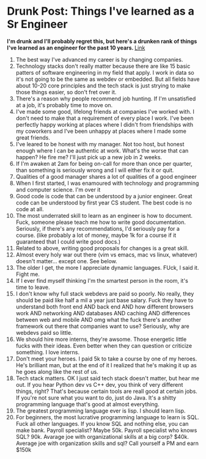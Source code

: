 <h1>Drunk Post: Things I've learned as a Sr Engineer </h1>
<b>I'm drunk and I'll probably regret this, but here's a drunken rank of things I've learned as an engineer for the past 10 years. </b>
<a href="https://www.reddit.com/r/ExperiencedDevs/comments/nmodyl/drunk_post_things_ive_learned_as_a_sr_engineer/">Link</a>
<ol>
  <li>The best way I've advanced my career is by changing companies.</li>
  <li>Technology stacks don't really matter because there are like 15 basic patters of software engineering in my field that apply. I work in data so it's not going to be the same as webdev or embedded. But all fields have about 10-20 core principles and the tech stack is just strying to make those things easier, so don't fret over it.</li>
  <li>There's a reason why people recommend job hunting. If I'm unsatisfied at a job, it's probably time to move on.</li>
  <li>I've made some good, lifelong friends at companies I've worked with. I don't need to make that a requirement of every place I work. I've been perfectly happy working at places where I didn't from friendships with my coworkers and I've been unhappy at places where I made some great friends.</li>
  <li>I've leared to be honest with my manager. Not too host, but honest enough where I can be authentic at work. What's the worse that can happen? He fire me? I'll just pick up a new job in 2 weeks.</li>
  <li>If I'm awaken at 2am for being on-call for more than once per quarter, than something is seriously wrong and I will either fix it or quit.</li>
  <li>Qualities of a good manager shares a lot of qualities of a good engineer</li>
  <li>When I first started, I was enamoured with technology and programming and computer science. I'm over it</li>
  <li>Good code is code that can be understood by a junior engineer. Great code can be understood by first year CS student. The best code is no code at all.</li>
  <li>The most underrated skill to learn as an engineer is how to document. Fuck, someone please teach me how to write good documentation. Seriously, if there's any recommendations, I'd seriously pay for a course. (like probably a lot of money, maybe 1k for a course if it guaranteed that I could write good docs.)</li>
  <li>Related to above, writing good proposals for changes is a great skill.</li>
  <li>Almost every holy war out there (vim vs emacs, mac vs linux, whatever) doesn't matter... except one. See below.</li>
  <li>The older I get, the more I appreciate dynamic languages. FUck, I said it. Fight me.</li>
  <li>If I ever find myself thinking I'm the smartest person in the room, it's time to leave.</li>
  <li>I don't know why full stack webdevs are paid so poorly. No really, they should be paid like half a mil a year just base salary. Fuck they have to understand both front end AND back end AND how different browsers work AND networking AND databases AND caching AND differences between web and mobile AND omg what the fuck there's another framework out there that companies want to use? Seriously, why are webdevs paid so little. </li>
  <li>We should hire more interns, they're awsome. Those energetic little fucks with their ideas. Even better when they can question or criticize something. I love interns.</li>
  <li>Don't meet your heroes. I paid 5k to take a course by one of my heroes. He's brilliant man, but at the end of it I realized that he's making it up as he goes along like the rest of us.</li>
  <li>Tech stack matters. OK I just said tech stack doesn't matter, but hear me out. If you hear Python dev vs C++ dev, you think of very different things, right? That's because certain tools are reall good at certain jobs. If you're not sure what you want to do, just do Java. It's a shitty programming language that's good at almost everything.</li>
  <li>The greatest programming language ever is lisp. I should learn lisp.</li>
  <li>For beginners, the most lucrative programming language to learn is SQL. Fuck all other languages. If you know SQL and nothing else, you can make bank. Payroll specialist? Maybe 50k. Payroll specialist who knows SQL? 90k. Avarage joe with organizational skills at a big corp? $40k. Average joe with organization skills and sql? Call yourself a PM and earn $150k</li>
  
</ol>
